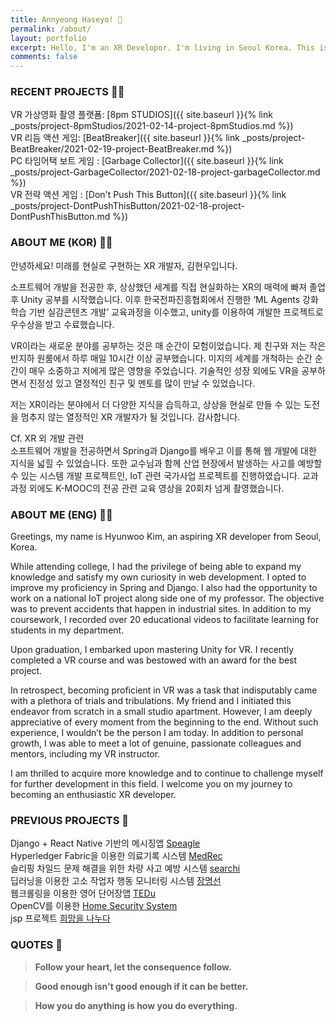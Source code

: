 ```yaml
---
title: Annyeong Haseyo! 🙂
permalink: /about/
layout: portfolio
excerpt: Hello, I'm an XR Developor. I'm living in Seoul Korea. This is my portfolio.
comments: false
---
```


### RECENT PROJECTS 💪🏼

VR 가상영화 촬영 플랫폼: [8pm STUDIOS]({{ site.baseurl }}{% link _posts/project-8pmStudios/2021-02-14-project-8pmStudios.md %})\
VR 리듬 액션 게임: [BeatBreaker]({{ site.baseurl }}{% link _posts/project-BeatBreaker/2021-02-19-project-BeatBreaker.md %})\
PC 타임어택 보트 게임 : [Garbage Collector]({{ site.baseurl }}{% link _posts/project-GarbageCollector/2021-02-18-project-garbageCollector.md %})\
VR 전략 액션 게임 : [Don't Push This Button]({{ site.baseurl }}{% link _posts/project-DontPushThisButton/2021-02-18-project-DontPushThisButton.md %})

### ABOUT ME (KOR) 🙋🏻

안녕하세요! 미래를 현실로 구현하는 XR 개발자, 김현우입니다.

소프트웨어 개발을 전공한 후, 상상했던 세계를 직접 현실화하는 XR의 매력에 빠져 졸업 후 Unity 공부를 시작했습니다. 이후 한국전파진흥협회에서 진행한 ‘ML Agents 강화학습 기반 실감콘텐츠 개발’ 교육과정을 이수했고, unity를 이용하여 개발한 프로젝트로 우수상을 받고 수료했습니다.

VR이라는 새로운 분야를 공부하는 것은 매 순간이 모험이었습니다. 제 친구와 저는 작은 반지하 원룸에서 하루 매일 10시간 이상 공부했습니다. 미지의 세계를 개척하는 순간 순간이 매우 소중하고 저에게 많은 영향을 주었습니다. 기술적인 성장 외에도 VR을 공부하면서 진정성 있고 열정적인 친구 및 멘토를 많이 만날 수 있었습니다.

저는 XR이라는 분야에서 더 다양한 지식을 습득하고, 상상을 현실로 만들 수 있는 도전을 멈추지 않는 열정적인 XR 개발자가 될 것입니다. 감사합니다. 

Cf. XR 외 개발 관련\
소프트웨어 개발을 전공하면서 Spring과 Django를 배우고 이를 통해 웹 개발에 대한 지식을 넓힐 수 있었습니다. 또한 교수님과 함께 산업 현장에서 발생하는 사고를 예방할 수 있는 시스템 개발 프로젝트인, IoT 관련 국가사업 프로젝트를 진행하였습니다. 교과 과정 외에도 K-MOOC의 전공 관련 교육 영상을 20회차 넘게 촬영했습니다.

### ABOUT ME (ENG) 🙋🏻

Greetings, my name is Hyunwoo Kim, an aspiring XR developer from Seoul, Korea.

While attending college, I had the privilege of being able to expand my knowledge and satisfy my own curiosity in web development. I opted to improve my proficiency in Spring and Django. I also had the opportunity to work on a national IoT project along side one of my professor. The objective was to prevent accidents that happen in industrial sites. In addition to my coursework, I recorded over 20 educational videos to facilitate learning for students in my department.

Upon graduation, I embarked upon mastering Unity for VR. I recently completed a VR course and was bestowed with an award for the best project.

In retrospect, becoming proficient in VR was a task that indisputably came with a plethora of trials and tribulations. My friend and I initiated this endeavor from scratch in a small studio apartment. However, I am deeply appreciative of every moment from the beginning to the end. Without such experience, I wouldn’t be the person I am today. In addition to personal growth, I was able to meet a lot of genuine, passionate colleagues and mentors, including my VR instructor.

I am thrilled to acquire more knowledge and to continue to challenge myself for further development in this field. I welcome you on my journey to becoming an enthusiastic XR developer.

### PREVIOUS PROJECTS 🐾

Django + React Native 기반의 메시징앱 [Speagle]()\
Hyperledger Fabric을 이용한 의료기록 시스템 [MedRec]()\
슬리핑 차일드 문제 해결을 위한 차량 사고 예방 시스템 [searchi]()\
딥러닝을 이용한 고소 작업자 행동 모니터링 시스템 [장명선]()\
웹크롤링을 이용한 영어 단어장앱 [TEDu]()\
OpenCV를 이용한 [Home Security System]()\
jsp 프로젝트 [희망을 나누다]()

### QUOTES 🥦

> **Follow your heart, let the consequence follow.**

> **Good enough isn't good enough if it can be better.**

> **How you do anything is how you do everything.**